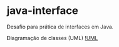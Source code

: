 # java-interface
Desafio para prática de interfaces em Java.

Diagramação de classes (UML)
[!UML](UML.png)
